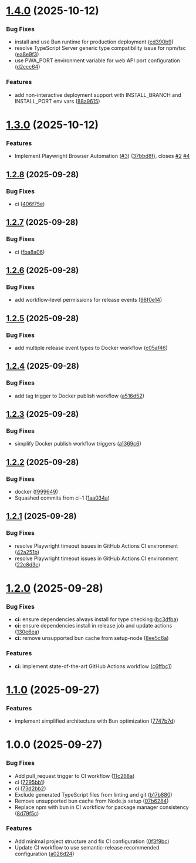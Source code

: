 # [1.4.0](https://github.com/karlorz/daily-login-assistant/compare/v1.3.0...v1.4.0) (2025-10-12)


### Bug Fixes

* install and use Bun runtime for production deployment ([cd390b9](https://github.com/karlorz/daily-login-assistant/commit/cd390b97e6bf16cb5f05e6f78a4e39354c966cfb))
* resolve TypeScript Server generic type compatibility issue for npm/tsc ([ea8e9f3](https://github.com/karlorz/daily-login-assistant/commit/ea8e9f3b0778e7e9fc8a286af079c3b42e5e0493))
* use PWA_PORT environment variable for web API port configuration ([d2ccc64](https://github.com/karlorz/daily-login-assistant/commit/d2ccc6400a85112e59d7d2b28e996de99a6241f8))


### Features

* add non-interactive deployment support with INSTALL_BRANCH and INSTALL_PORT env vars ([88a9615](https://github.com/karlorz/daily-login-assistant/commit/88a9615fd8b90b52eedcf21988c7428b78025dca))

# [1.3.0](https://github.com/karlorz/daily-login-assistant/compare/v1.2.8...v1.3.0) (2025-10-12)


### Features

* Implement Playwright Browser Automation ([#3](https://github.com/karlorz/daily-login-assistant/issues/3)) ([37bbd8f](https://github.com/karlorz/daily-login-assistant/commit/37bbd8f35d27ad153142ce3a52eb46c30fc416ab)), closes [#2](https://github.com/karlorz/daily-login-assistant/issues/2) [#4](https://github.com/karlorz/daily-login-assistant/issues/4)

## [1.2.8](https://github.com/karlorz/daily-login-assistant/compare/v1.2.7...v1.2.8) (2025-09-28)


### Bug Fixes

* ci ([406f75e](https://github.com/karlorz/daily-login-assistant/commit/406f75ebdf216f78b45df0a2413416d0c267eec4))

## [1.2.7](https://github.com/karlorz/daily-login-assistant/compare/v1.2.6...v1.2.7) (2025-09-28)


### Bug Fixes

* ci ([fba8a06](https://github.com/karlorz/daily-login-assistant/commit/fba8a066d384ec5e2806e99eefde4509f4ff711a))

## [1.2.6](https://github.com/karlorz/daily-login-assistant/compare/v1.2.5...v1.2.6) (2025-09-28)


### Bug Fixes

* add workflow-level permissions for release events ([98f0e14](https://github.com/karlorz/daily-login-assistant/commit/98f0e14d827f7877347025bec553bf8513d10f4b))

## [1.2.5](https://github.com/karlorz/daily-login-assistant/compare/v1.2.4...v1.2.5) (2025-09-28)


### Bug Fixes

* add multiple release event types to Docker workflow ([c05af46](https://github.com/karlorz/daily-login-assistant/commit/c05af46c592c231fdae928c258d7a37069edad01))

## [1.2.4](https://github.com/karlorz/daily-login-assistant/compare/v1.2.3...v1.2.4) (2025-09-28)


### Bug Fixes

* add tag trigger to Docker publish workflow ([a516d52](https://github.com/karlorz/daily-login-assistant/commit/a516d528f6534f7fbfdc320b00d758692fdfb143))

## [1.2.3](https://github.com/karlorz/daily-login-assistant/compare/v1.2.2...v1.2.3) (2025-09-28)


### Bug Fixes

* simplify Docker publish workflow triggers ([a1369c6](https://github.com/karlorz/daily-login-assistant/commit/a1369c62a44c21953dca7942d3e7d24e6bcebbe3))

## [1.2.2](https://github.com/karlorz/daily-login-assistant/compare/v1.2.1...v1.2.2) (2025-09-28)


### Bug Fixes

* docker ([f999649](https://github.com/karlorz/daily-login-assistant/commit/f999649fd80e0c365e99d6705dfed7b0ae7813d1))
* Squashed commits from ci-1 ([1aa034a](https://github.com/karlorz/daily-login-assistant/commit/1aa034aa5e9deda80411be2822bec38f4aa2b347))

## [1.2.1](https://github.com/karlorz/daily-login-assistant/compare/v1.2.0...v1.2.1) (2025-09-28)


### Bug Fixes

* resolve Playwright timeout issues in GitHub Actions CI environment ([42a251b](https://github.com/karlorz/daily-login-assistant/commit/42a251bcb01cd11c5021534db1fe3e53ed645bcc))
* resolve Playwright timeout issues in GitHub Actions CI environment ([22c8d3c](https://github.com/karlorz/daily-login-assistant/commit/22c8d3cf4f1ae076c6036dfa13aa9d4046111805))

# [1.2.0](https://github.com/karlorz/daily-login-assistant/compare/v1.1.0...v1.2.0) (2025-09-28)


### Bug Fixes

* **ci:** ensure dependencies always install for type checking ([bc3dfba](https://github.com/karlorz/daily-login-assistant/commit/bc3dfba78a634be2025f47416d91c1123956f0c4))
* **ci:** ensure dependencies install in release job and update actions ([130e6ea](https://github.com/karlorz/daily-login-assistant/commit/130e6ea0fe19a5dc9fc3803d0a79988e1faa5507))
* **ci:** remove unsupported bun cache from setup-node ([8ee5c6a](https://github.com/karlorz/daily-login-assistant/commit/8ee5c6a5e416ea0d5b2af686eea06f7764a4bdbb))


### Features

* **ci:** implement state-of-the-art GitHub Actions workflow ([c6ffbc1](https://github.com/karlorz/daily-login-assistant/commit/c6ffbc1a7ad1c09c525b400e6d768b8666d5fcb4))

# [1.1.0](https://github.com/karlorz/daily-login-assistant/compare/v1.0.0...v1.1.0) (2025-09-27)


### Features

* implement simplified architecture with Bun optimization ([7747b7d](https://github.com/karlorz/daily-login-assistant/commit/7747b7df0a18e1c93227c2dd8afa92876dde6859))

# 1.0.0 (2025-09-27)


### Bug Fixes

* Add pull_request trigger to CI workflow ([11c268a](https://github.com/karlorz/daily-login-assistant/commit/11c268a6389ac8584b77feb2df9d0a8d219fc2f6))
* ci ([7295bb1](https://github.com/karlorz/daily-login-assistant/commit/7295bb1d170b6e16b790cdfa813070cca299bd36))
* ci ([73d2bb2](https://github.com/karlorz/daily-login-assistant/commit/73d2bb2a59bbf6cdb3ad18e49a0423060e7b9d2e))
* Exclude generated TypeScript files from linting and git ([b17b880](https://github.com/karlorz/daily-login-assistant/commit/b17b8803aed4f62671e87943de77d9a15852b4bc))
* Remove unsupported bun cache from Node.js setup ([07b6284](https://github.com/karlorz/daily-login-assistant/commit/07b62846702e898a90b49bca4427c6e8f8ba132f))
* Replace npm with bun in CI workflow for package manager consistency ([8d79f5c](https://github.com/karlorz/daily-login-assistant/commit/8d79f5cc675b8b24387c84b141ea98bac2349961))


### Features

* Add minimal project structure and fix CI configuration ([0f3f9bc](https://github.com/karlorz/daily-login-assistant/commit/0f3f9bc0a810497aa39d3ac3c27718780d0c39a5))
* Update CI workflow to use semantic-release recommended configuration ([a026d24](https://github.com/karlorz/daily-login-assistant/commit/a026d240e0505d2e5a628f91a2e2b5b34bd29c59))
